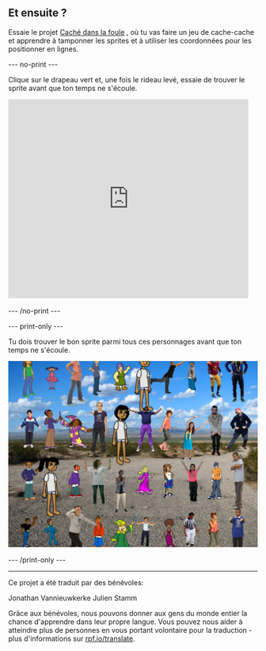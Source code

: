 ## Et ensuite ?

Essaie le projet [Caché dans la foule](https://projects.raspberrypi.org/fr-FR/projects/lineup?utm_source=pathway&utm_medium=whatnext&utm_campaign=projects) , où tu vas faire un jeu de cache-cache et apprendre à tamponner les sprites et à utiliser les coordonnées pour les positionner en lignes.

--- no-print ---

Clique sur le drapeau vert et, une fois le rideau levé, essaie de trouver le sprite avant que ton temps ne s'écoule.

<div class="scratch-preview">
  <iframe allowtransparency="true" width="485" height="402" src="https://scratch.mit.edu/projects/embed/532158534/?autostart=false" frameborder="0" scrolling="no"></iframe>
</div>

--- /no-print ---

--- print-only ---

Tu dois trouver le bon sprite parmi tous ces personnages avant que ton temps ne s'écoule.

![démonstration](images/lineup-showcase.png)

--- /print-only ---


***
Ce projet a été traduit par des bénévoles:

Jonathan Vannieuwkerke
Julien Stamm

Grâce aux bénévoles, nous pouvons donner aux gens du monde entier la chance d'apprendre dans leur propre langue. Vous pouvez nous aider à atteindre plus de personnes en vous portant volontaire pour la traduction - plus d'informations sur [rpf.io/translate](https://rpf.io/translate).